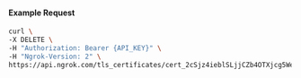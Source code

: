 <!-- Code generated for API Clients. DO NOT EDIT. -->

#### Example Request

```bash
curl \
-X DELETE \
-H "Authorization: Bearer {API_KEY}" \
-H "Ngrok-Version: 2" \
https://api.ngrok.com/tls_certificates/cert_2cSjz4ieblSLjjCZb4OTXjcg5We
```
